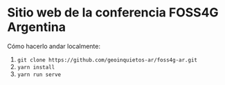 # Sitio web de la conferencia FOSS4G Argentina

Cómo hacerlo andar localmente:

1. `git clone https://github.com/geoinquietos-ar/foss4g-ar.git`
2. `yarn install`
4. `yarn run serve`
